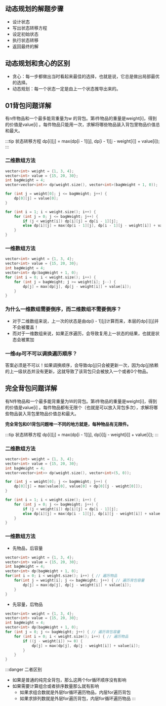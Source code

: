 ## 动态规划的解题步骤

* 设计状态
* 写出状态转移方程
* 设定初始状态
* 执行状态转移
* 返回最终的解 

## 动态规划和贪心的区别

* 贪心：每一步都做出当时看起来最佳的选择，也就是说，它总是做出局部最优的选择。
* 动态规划：每一个状态一定是由上一个状态推导出来的。

## 01背包问题详解

有n件物品和一个最多能背重量为w 的背包。第i件物品的重量是weight[i]，得到的价值是value[i] 。每件物品只能用一次，求解将哪些物品装入背包里物品价值总和最大。

:::tip 状态转移方程
dp[i][j] = max(dp[i - 1][j], dp[i - 1][j - weight[i]] + value[i]); 
:::

### 二维数组方法

```cpp
vector<int> weight = {1, 3, 4};
vector<int> value = {15, 20, 30};
int bagWeight = 4;
vector<vector<int>> dp(weight.size(), vector<int>(bagWeight + 1, 0));

for (int j = weight[0]; j <= bagWeight; j++) {
    dp[0][j] = value[0];
}

for (int i = 1; i < weight.size(); i++) {
    for (int j = 0; j <= bagWeight; j++) {
        if (j < weight[i]) dp[i][j] = dp[i - 1][j];
        else dp[i][j] = max(dp[i - 1][j], dp[i - 1][j - weight[i]] + value[i]);
    }
}
```


### 一维数组方法

```cpp
vector<int> weight = {1, 3, 4};
vector<int> value = {15, 20, 30};
int bagWeight = 4;
vector<int> dp(bagWeight + 1, 0);
for (int i = 0; i < weight.size(); i++) {
    for (int j = bagWeight; j >= weight[i]; j--) {
        dp[j] = max(dp[j], dp[j - weight[i]] + value[i]);
    }
}
```

### 为什么一维数组需要倒序，而二维数组不需要倒序？

* 对于二维数组来说，上一次的状态是由dp[i - 1][j]计算而来，本层的dp[i][j]并不会被覆盖！
* 而对于一维数组来说，如果正序遍历，会导致复用上一状态的结果，也就是状态会被累加

### 一维dp可不可以调换遍历顺序？

答案必须是不可以！如果调换顺序，会导致dp[j]只会被更新一次，因为dp[j]依赖的上一级状态并没有更新，这就导致了该背包只会被放入一个或者0个物品。

## 完全背包问题详解

有N件物品和一个最多能背重量为W的背包。第i件物品的重量是weight[i]，得到的价值是value[i] 。每件物品都有无限个（也就是可以放入背包多次），求解将哪些物品装入背包里物品价值总和最大。

**完全背包和01背包问题唯一不同的地方就是，每种物品有无限件。**

:::tip 状态转移方程
dp[i][j] = max(dp[i - 1][j], dp[i][j - weight[i]] + value[i]); 
:::

### 二维数组方法

```cpp
vector<int> weight = {1, 3, 4};
vector<int> value = {15, 20, 30};
int bagWeight = 4;
vector<vector<int>> dp(weight.size(), vector<int>(5, 0));

for (int j = weight[0]; j <= bagWeight; j++) {
    dp[0][j] = max(value[0], value[0] + dp[0][j - weight[0]]);
}

for (int i = 1; i < weight.size(); i++) {
    for (int j = 0; j <= bagWeight; j++) {
        if (j < weight[i]) dp[i][j] = dp[i - 1][j];
        else dp[i][j] = max(dp[i - 1][j], dp[i][j - weight[i]] + value[i]);
    }
}
```

### 一维数组方法

* 先物品，后容量
```cpp
vector<int> weight = {1, 3, 4};
vector<int> value = {15, 20, 30};
int bagWeight = 4;
vector<int> dp(bagWeight + 1, 0);
for(int i = 0; i < weight.size(); i++) { // 遍历物品
    for(int j = weight[i]; j <= bagWeight; j++) { // 遍历背包容量
        dp[j] = max(dp[j], dp[j - weight[i]] + value[i]);
    }
}
```

* 先容量，后物品
```cpp
vector<int> weight = {1, 3, 4};
vector<int> value = {15, 20, 30};
int bagWeight = 4;
vector<int> dp(bagWeight + 1, 0);
for (int j = 0; j <= bagWeight; j++) { // 遍历背包容量
    for (int i = 0; i < weight.size(); i++) { // 遍历物品
        if ((j - weight[i]) >= 0) {
            dp[j] = max(dp[j], dp[j - weight[i]] + value[i]);
        }
    }
}
```

:::danger 二者区别
* 如果是普通的纯完全背包，那么这两个for循环顺序没有影响
* 如果需要计算组合或者排序数量那么就有影响
    * 如果求组合数就是外层for循环遍历物品，内层for遍历背包
    * 如果求排列数就是外层for遍历背包，内层for循环遍历物品
:::